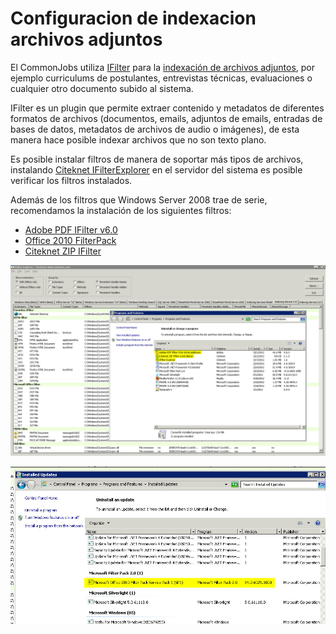 # Configuracion de indexacion archivos adjuntos

El CommonJobs utiliza [IFilter](http://msdn.microsoft.com/en-us/library/ms691105) para la [indexación de archivos adjuntos](../Manual-de-Sistema/Indexacion-archivos-adjuntos), por ejemplo curriculums de postulantes, entrevistas técnicas, evaluaciones o cualquier otro documento subido al sistema.

IFilter es un plugin que permite extraer contenido y metadatos de diferentes formatos de archivos (documentos, emails, adjuntos de emails, entradas de bases de datos, metadatos de archivos de audio o imágenes), de esta manera hace posible indexar archivos que no son texto plano.

Es posible instalar filtros de manera de soportar más tipos de archivos, instalando [Citeknet IFilterExplorer](http://www.citeknet.com/Products/IFilters/IFilterExplorer/tabid/62/Default.aspx) en el servidor del sistema es posible verificar los filtros instalados.

Además de los filtros que Windows Server 2008 trae de serie, recomendamos la instalación de los siguientes filtros:

* [Adobe PDF IFilter v6.0](http://www.adobe.com/support/downloads/detail.jsp?ftpID=2611)
* [Office 2010 FilterPack](http://www.microsoft.com/download/en/details.aspx?id=17062)
* [Citeknet ZIP IFilter](http://www.citeknet.com/Products/IFilters/ZIPIFilter/tabid/69/Default.aspx)

![ ](Images/IFilters.jpg)

![ ](Images/IFilters2.jpg)

